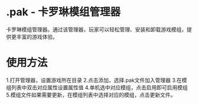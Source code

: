 # .pak - 卡罗琳模组管理器

卡罗琳模组管理器。通过该管理器，玩家可以轻松管理、安装和卸载游戏模组，提供更丰富的游戏体验。

# 使用方法
1.打开管理器，设置游戏所在目录
2.点击添加，选择.pak文件加入管理器
3.在模组列表中双击对应属性设置属性值
4.单机选中对应模组，点击启用即可启用模组
5.模组文件如果需要更新，在模组列表中选择对应的模组，点击更新文件。
